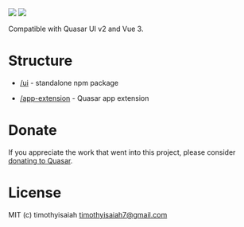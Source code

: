 <img src="https://img.shields.io/npm/v/quasar-ui-vue-int-tel.svg?label=quasar-ui-vue-int-tel">
<img src="https://img.shields.io/npm/v/quasar-app-extension-vue-int-tel.svg?label=quasar-app-extension-vue-int-tel">

Compatible with Quasar UI v2 and Vue 3.

# Structure
* [/ui](ui) - standalone npm package

* [/app-extension](app-extension) - Quasar app extension


# Donate
If you appreciate the work that went into this project, please consider [donating to Quasar](https://donate.quasar.dev).

# License
MIT (c) timothyisaiah <timothyisaiah7@gmail.com>
